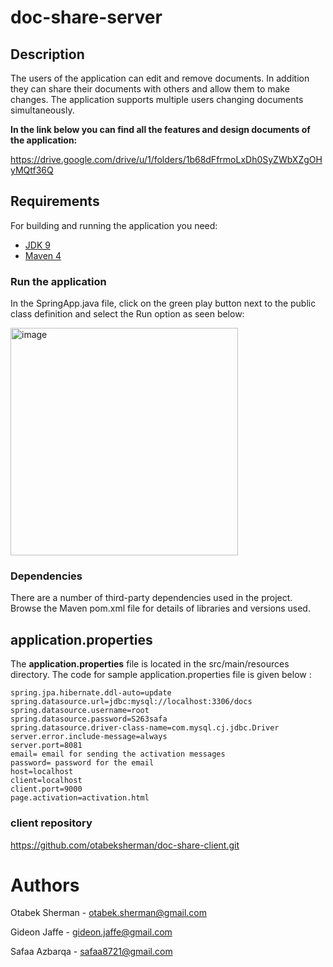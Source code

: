 # doc-share-server
## Description
The users of the application can edit and remove documents. In addition they can share their documents with others and allow them to make changes. The application supports multiple users changing documents simultaneously. 

**In the link below you can find all the features and design documents of the application:**

https://drive.google.com/drive/u/1/folders/1b68dFfrmoLxDh0SyZWbXZgOHyMQtf36Q
## Requirements

For building and running the application you need:

- [JDK 9](https://www.oracle.com/java/technologies/javase/javase9-archive-downloads.html)
- [Maven 4](https://maven.apache.org/ref/4-LATEST/)

### Run the application
In the SpringApp.java file, click on the green play button next to the public class definition and select the Run option as seen below:

<img width="364" alt="image" src="https://user-images.githubusercontent.com/58644583/204894989-57f09fab-7673-49c6-9c6f-ad7862f4b615.png">

### Dependencies
There are a number of third-party dependencies used in the project. Browse the Maven pom.xml file for details of libraries and versions used.

## application.properties
The **application.properties** file is located in the src/main/resources directory. The code for sample application.properties file is given below :
```
spring.jpa.hibernate.ddl-auto=update
spring.datasource.url=jdbc:mysql://localhost:3306/docs
spring.datasource.username=root
spring.datasource.password=S263safa
spring.datasource.driver-class-name=com.mysql.cj.jdbc.Driver
server.error.include-message=always
server.port=8081
email= email for sending the activation messages
password= password for the email
host=localhost
client=localhost
client.port=9000
page.activation=activation.html
```

### client repository
https://github.com/otabeksherman/doc-share-client.git

# Authors
Otabek Sherman - otabek.sherman@gmail.com

Gideon Jaffe - gideon.jaffe@gmail.com

Safaa Azbarqa - safaa8721@gmail.com

